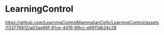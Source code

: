 # LearningControl

https://github.com/LearningControlMammalianCells/LearningControl/assets/133776812/a03ae66f-81ce-4419-99cc-e6811db24c28

